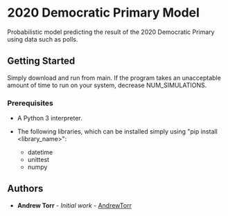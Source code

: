 # 2020 Democratic Primary Model

Probabilistic model predicting the result of the 2020 Democratic Primary using data such as polls.

## Getting Started

Simply download and run from main. If the program takes an unacceptable amount of time to run on your system, decrease NUM_SIMULATIONS.

### Prerequisites

* A Python 3 interpreter.
* The following libraries, which can be installed simply using "pip install <library_name>":

    * datetime
    * unittest
    * numpy

## Authors

* **Andrew Torr** - *Initial work* - [AndrewTorr](https://github.com/AndrewTorr)
